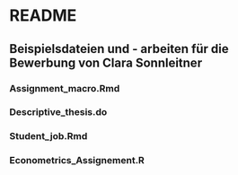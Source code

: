 # README


## Beispielsdateien und - arbeiten für die Bewerbung von Clara Sonnleitner


### Assignment_macro.Rmd


### Descriptive_thesis.do


### Student_job.Rmd



### Econometrics_Assignement.R
